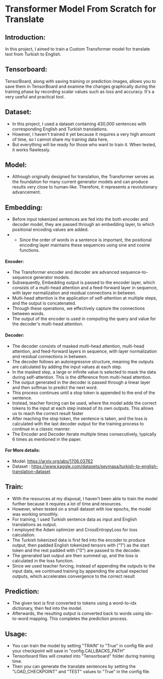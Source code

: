 # Transformer Model From Scratch for Translate 

## Introduction:
In this project, I aimed to train a Custom Transformer model for translate text from Turkish to English.

## Tensorboard:
TensorBoard, along with saving training or prediction images, allows you to save them in TensorBoard and examine the changes graphically during the training phase by recording scalar values such as loss and accuracy. It's a very useful and practical tool.

## Dataset:
- In this project, I used a dataset containing 430,000 sentences with corresponding English and Turkish translations.
-  However, I haven't trained it yet because it requires a very high amount of time, so I cannot share my training data here,
-  But everything will be ready for those who want to train it. When tested, it works flawlessly.

## Model:
- Although originally designed for translation, the Transformer serves as the foundation for many current generator models and can produce results very close to human-like. Therefore, it represents a revolutionary advancement.

## Embedding:
- Before input tokenized sentences are fed into the both encoder and decoder model, they are passed through an embedding layer, to which positional encoding values are added.
- - Since the order of words in a sentence is important, the positional encoding layer maintains these sequences using sine and cosine functions.

#### Encoder:
- The Transformer encoder and decoder are advanced sequence-to-sequence generator models.
- Subsequently, Embedding output is passed to the encoder layer, which consists of a multi-head attention and a feed-forward layer in sequence, with layer normalization and residual connections in between.
- Multi-head attention is the application of self-attention at multiple steps, and the output is concatenated.
- Through these operations, we effectively capture the connections between words. 
- The output of the encoder is used in computing the query and value for the decoder's multi-head attention.

#### Decoder:
- The decoder consists of masked multi-head attention, multi-head attention, and feed-forward layers in sequence, with layer normalization and residual connections in between.
-  The decoder follows an autoregressive structure, meaning the outputs are calculated by adding the input values at each step. 
-  In the masked step, a large or infinite value is selected to mask the data during self-attention. This is the difference from multi-head attention.
-  The output generated in the decoder is passed through a linear layer and then softmax to predict the next word.
-  This process continues until a stop token is appended to the end of the sentence.
-  Instead, teacher forcing can be used, where the model adds the correct tokens to the input at each step instead of its own outputs. This allows us to reach the correct result faster
- After reaching the stop token, the sentence is taken, and the loss is calculated with the last decoder output for the training process to continue in a classic manner. 
- The Encoder and Decoder iterate multiple times consecutively, typically 6 times as mentioned in the paper.

#### For More details:
- Model: https://arxiv.org/abs/1706.03762
- Dataset : https://www.kaggle.com/datasets/seymasa/turkish-to-english-translation-dataset

## Train:
- With the resources at my disposal, I haven't been able to train the model further because it requires a lot of time and resources. 
- However, when tested on a small dataset with low epochs, the model was working smoothly. 
- For training, I used Turkish sentence data as input and English translations as output.
- I employed the Adam optimizer and CrossEntropyLoss for loss calculation. 
- The Turkish tokenized data is first fed into the encoder to produce output, then padded English tokenized tensors with ("1") as the start token and the rest padded with ("0") are passed to the decoder.
- The generated last output are then summed up, and the loss is calculated in the loss function. 
- Since we used teacher forcing, instead of appending the outputs to the input data, we continued training by appending the actual expected outputs, which accelerates convergence to the correct result

## Prediction:
- The given text is first converted to tokens using a word-to-idx dictionary, then fed into the model.
- Afterwards, the resulting output is converted back to words using idx-to-word mapping. This completes the prediction process.

## Usage: 
- You can train the model by setting "TRAIN" to "True" in config file and your checkpoint will save in "config.CALLBACKS_PATH"
- Tensorboard files will created into "Tensorboard" folder during training time.
- Then you can generate the translate sentences by setting the "LOAD_CHECKPOINT" and "TEST" values to "True" in the config file.

